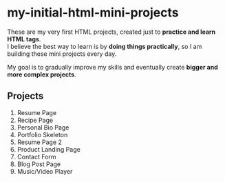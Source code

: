 # my-initial-html-mini-projects

These are my very first HTML projects, created just to **practice and learn HTML tags**.  
I believe the best way to learn is by **doing things practically**, so I am building these mini projects every day.  

My goal is to gradually improve my skills and eventually create **bigger and more complex projects**.  

## Projects
1. Resume Page
2. Recipe Page
3. Personal Bio Page
4. Portfolio Skeleton
5. Resume Page 2
6. Product Landing Page
7. Contact Form
8. Blog Post Page
9. Music/Video Player
